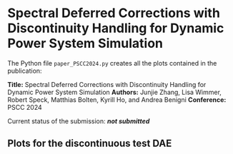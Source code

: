 # Spectral Deferred Corrections with Discontinuity Handling for Dynamic Power System Simulation

The Python file `paper_PSCC2024.py` creates all the plots contained in the publication:

**Title:** Spectral Deferred Corrections with Discontinuity Handling for Dynamic Power System Simulation
**Authors:** Junjie Zhang, Lisa Wimmer, Robert Speck, Matthias Bolten, Kyrill Ho, and Andrea Benigni
**Conference:** PSCC 2024

Current status of the submission: ***not submitted***

## Plots for the discontinuous test DAE

